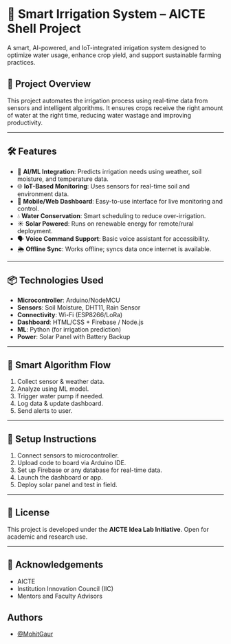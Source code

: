  # 🌱 Smart Irrigation System – AICTE Shell Project

A smart, AI-powered, and IoT-integrated irrigation system designed to optimize water usage, enhance crop yield, and support sustainable farming practices.

## 🚀 Project Overview

This project automates the irrigation process using real-time data from sensors and intelligent algorithms. It ensures crops receive the right amount of water at the right time, reducing water wastage and improving productivity.

---

## 🛠 Features

- 🤖 **AI/ML Integration**: Predicts irrigation needs using weather, soil moisture, and temperature data.
- 🌐 **IoT-Based Monitoring**: Uses sensors for real-time soil and environment data.
- 📱 **Mobile/Web Dashboard**: Easy-to-use interface for live monitoring and control.
- 💧 **Water Conservation**: Smart scheduling to reduce over-irrigation.
- ☀️ **Solar Powered**: Runs on renewable energy for remote/rural deployment.
- 🗣️ **Voice Command Support**: Basic voice assistant for accessibility.
- 🌦 **Offline Sync**: Works offline; syncs data once internet is available.

---

## 📦 Technologies Used

- **Microcontroller**: Arduino/NodeMCU
- **Sensors**: Soil Moisture, DHT11, Rain Sensor
- **Connectivity**: Wi-Fi (ESP8266/LoRa)
- **Dashboard**: HTML/CSS + Firebase / Node.js
- **ML**: Python (for irrigation prediction)
- **Power**: Solar Panel with Battery Backup

---

## 🧠 Smart Algorithm Flow

1. Collect sensor & weather data.
2. Analyze using ML model.
3. Trigger water pump if needed.
4. Log data & update dashboard.
5. Send alerts to user.

---

## 🔧 Setup Instructions

1. Connect sensors to microcontroller.
2. Upload code to board via Arduino IDE.
3. Set up Firebase or any database for real-time data.
4. Launch the dashboard or app.
5. Deploy solar panel and test in field.

---

## 📄 License

This project is developed under the **AICTE Idea Lab Initiative**. Open for academic and research use.

---

## 🤝 Acknowledgements

- AICTE
- Institution Innovation Council (IIC)
- Mentors and Faculty Advisors




## Authors

- [@MohitGaur](https://github.com/Mohit260805)

